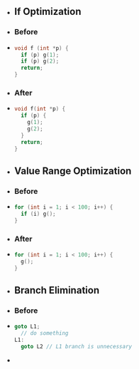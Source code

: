 - ## If Optimization
- ### Before
- ```C
  void f (int *p) {
    if (p) g(1);
    if (p) g(2);
    return;
  }
  ```
- ### After
- ```C
  void f(int *p) {
    if (p) {
      g(1);
      g(2);
    }
    return;
  }
  ```
- ## Value Range Optimization
- ### Before
- ```C
  for (int i = 1; i < 100; i++) {
    if (i) g();
  }
  ```
- ### After
- ```C
  for (int i = 1; i < 100; i++) {
    g();
  }
  ```
- ## Branch Elimination
- ### Before
- ```C
  goto L1;
  	// do something
  L1: 
  	goto L2	// L1 branch is unnecessary
  ```
-
